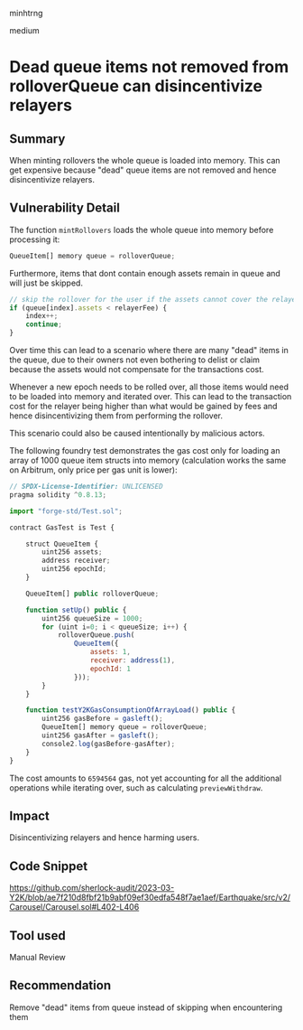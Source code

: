 minhtrng

medium

# Dead queue items not removed from rolloverQueue can disincentivize relayers

## Summary

When minting rollovers the whole queue is loaded into memory. This can get expensive because "dead" queue items are not removed and hence disincentivize relayers.

## Vulnerability Detail

The function `mintRollovers` loads the whole queue into memory before processing it:

```js
QueueItem[] memory queue = rolloverQueue;
```

Furthermore, items that dont contain enough assets remain in queue and will just be skipped.

```js
// skip the rollover for the user if the assets cannot cover the relayer fee instead of revert.
if (queue[index].assets < relayerFee) {
    index++;
    continue;
}
```

Over time this can lead to a scenario where there are many "dead" items in the queue, due to their owners not even bothering to delist or claim because the assets would not compensate for the transactions cost. 

Whenever a new epoch needs to be rolled over, all those items would need to be loaded into memory and iterated over. This can lead to the transaction cost for the relayer being higher than what would be gained by fees and hence disincentivizing them from performing the rollover.

This scenario could also be caused intentionally by malicious actors.

The following foundry test demonstrates the gas cost only for loading an array of 1000 queue item structs into memory (calculation works the same on Arbitrum, only price per gas unit is lower):

```js
// SPDX-License-Identifier: UNLICENSED
pragma solidity ^0.8.13;

import "forge-std/Test.sol";

contract GasTest is Test {

    struct QueueItem {
        uint256 assets;
        address receiver;
        uint256 epochId;
    }

    QueueItem[] public rolloverQueue;

    function setUp() public {
        uint256 queueSize = 1000;
        for (uint i=0; i < queueSize; i++) {
            rolloverQueue.push(
                QueueItem({
                    assets: 1,
                    receiver: address(1),
                    epochId: 1
                }));
        }
    }

    function testY2KGasConsumptionOfArrayLoad() public {
        uint256 gasBefore = gasleft();
        QueueItem[] memory queue = rolloverQueue;
        uint256 gasAfter = gasleft();
        console2.log(gasBefore-gasAfter);
    }
}

```

 The cost amounts to `6594564` gas, not yet accounting for all the additional operations while iterating over, such as calculating `previewWithdraw`.

## Impact

Disincentivizing relayers and hence harming users.

## Code Snippet

https://github.com/sherlock-audit/2023-03-Y2K/blob/ae7f210d8fbf21b9abf09ef30edfa548f7ae1aef/Earthquake/src/v2/Carousel/Carousel.sol#L402-L406

## Tool used

Manual Review

## Recommendation
Remove "dead" items from queue instead of skipping when encountering them 